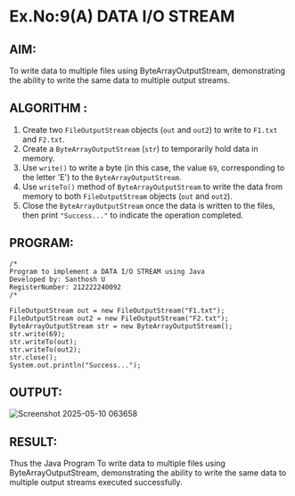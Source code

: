 # Ex.No:9(A)          DATA I/O STREAM
## AIM:
To write data to multiple files using ByteArrayOutputStream, demonstrating the ability to write the same data to multiple output streams.
## ALGORITHM :

1. Create two `FileOutputStream` objects (`out` and `out2`) to write to `F1.txt` and `F2.txt`.
2. Create a `ByteArrayOutputStream` (`str`) to temporarily hold data in memory.
3. Use `write()` to write a byte (in this case, the value `69`, corresponding to the letter 'E') to the `ByteArrayOutputStream`.
4. Use `writeTo()` method of `ByteArrayOutputStream` to write the data from memory to both `FileOutputStream` objects (`out` and `out2`).
5. Close the `ByteArrayOutputStream` once the data is written to the files, then print `"Success..."` to indicate the operation completed.

## PROGRAM:
 ```
/*
Program to implement a DATA I/O STREAM using Java
Developed by: Santhosh U
RegisterNumber: 212222240092
/*
```
```
FileOutputStream out = new FileOutputStream("F1.txt");
FileOutputStream out2 = new FileOutputStream("F2.txt");
ByteArrayOutputStream str = new ByteArrayOutputStream();
str.write(69);
str.writeTo(out);
str.writeTo(out2);
str.close();
System.out.println("Success...");
```


## OUTPUT:

![Screenshot 2025-05-10 063658](https://github.com/user-attachments/assets/500d48b9-8986-48cf-ba59-745105a93f15)


## RESULT:
Thus the Java Program To write data to multiple files using ByteArrayOutputStream, demonstrating the ability to write the same data to multiple output streams executed successfully.
